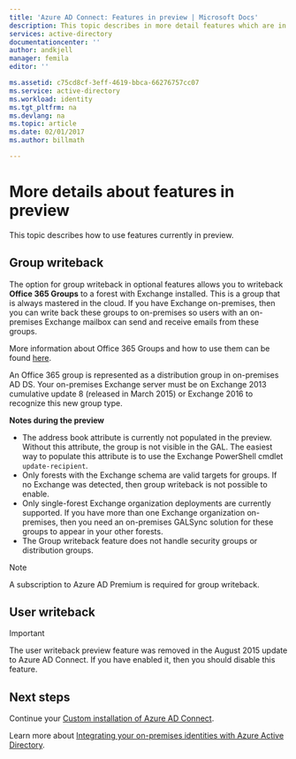 ```yaml
---
title: 'Azure AD Connect: Features in preview | Microsoft Docs'
description: This topic describes in more detail features which are in preview in Azure AD Connect.
services: active-directory
documentationcenter: ''
author: andkjell
manager: femila
editor: ''

ms.assetid: c75cd8cf-3eff-4619-bbca-66276757cc07
ms.service: active-directory
ms.workload: identity
ms.tgt_pltfrm: na
ms.devlang: na
ms.topic: article
ms.date: 02/01/2017
ms.author: billmath

---
```

# More details about features in preview
This topic describes how to use features currently in preview.

## Group writeback
The option for group writeback in optional features allows you to writeback **Office 365 Groups** to a forest with Exchange installed. This is a group that is always mastered in the cloud. If you have Exchange on-premises, then you can write back these groups to on-premises so users with an on-premises Exchange mailbox can send and receive emails from these groups.

More information about Office 365 Groups and how to use them can be found [here](http://aka.ms/O365g).

An Office 365 group is represented as a distribution group in on-premises AD DS. Your on-premises Exchange server must be on Exchange 2013 cumulative update 8 (released in March 2015) or Exchange 2016 to recognize this new group type.

**Notes during the preview**

* The address book attribute is currently not populated in the preview. Without this attribute, the group is not visible in the GAL. The easiest way to populate this attribute is to use the Exchange PowerShell cmdlet `update-recipient`.
* Only forests with the Exchange schema are valid targets for groups. If no Exchange was detected, then group writeback is not possible to enable.
* Only single-forest Exchange organization deployments are currently supported. If you have more than one Exchange organization on-premises, then you need an on-premises GALSync solution for these groups to appear in your other forests.
* The Group writeback feature does not handle security groups or distribution groups.

> [!NOTE]
> A subscription to Azure AD Premium is required for group writeback.
> 
>

## User writeback
> [!IMPORTANT]
> The user writeback preview feature was removed in the August 2015 update to Azure AD Connect. If you have enabled it, then you should disable this feature.
>
>

## Next steps
Continue your [Custom installation of Azure AD Connect](active-directory-aadconnect-get-started-custom.md).

Learn more about [Integrating your on-premises identities with Azure Active Directory](active-directory-aadconnect.md).
